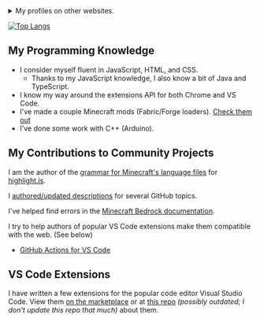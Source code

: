 <details>
<summary>My profiles on other websites.</summary>

<br>
  
[<img src="https://avatars.githubusercontent.com/u/67560307?s=200&v=4" width="32" height="32">](https://modrinth.com/user/AdamRaichu) [<img src="https://avatars.githubusercontent.com/u/1390178?s=200&v=4" width="32" height="32">](https://www.curseforge.com/members/adamraichu/) [<img src="https://raw.githubusercontent.com/github/explore/781dbc058383a2ee8259ebbab057292f16172d5e/topics/nexus-mods/nexus-mods.png" width="32" height="32">](https://next.nexusmods.com/profile/AdamRaichu/) [<img src="https://images.gamebanana.com/static/img/favicon/32x32.png" width="32" height="32">](https://gamebanana.com/members/3383401)

[![Stack Exchange Profile](https://stackexchange.com/users/flair/22989594.png?theme=dark)](https://gaming.stackexchange.com/users/281304/adamraichu)

---
</details>

[![Top Langs](https://github-readme-stats.vercel.app/api/top-langs/?username=AdamRaichu&layout=compact&theme=tokyonight)](https://github.com/anuraghazra/github-readme-stats)

## My Programming Knowledge

- I consider myself fluent in JavaScript, HTML, and CSS.
  - Thanks to my JavaScript knowledge, I also know a bit of Java and TypeScript.
- I know my way around the extensions API for both Chrome and VS Code.
- I've made a couple Minecraft mods (Fabric/Forge loaders). [Check them out](https://modrinth.com/user/AdamRaichu)
- I've done some work with C++ (Arduino).

## My Contributions to Community Projects

I am the author of the [grammar for Minecraft's language files](https://github.com/highlightjs/highlightjs-lang) for [highlight.js](https://github.com/highlightjs).

I [authored/updated descriptions](https://github.com/github/explore/pulls?q=is%3Apr+sort%3Aupdated-desc+author%3Aadamraichu) for several GitHub topics.

I've helped find errors in the [Minecraft Bedrock documentation](https://github.com/MicrosoftDocs/minecraft-creator/issues?q=is%3Aissue+sort%3Aupdated-desc+author%3Aadamraichu+).

I try to help authors of popular VS Code extensions make them compatible with the web. (See below)

- [GitHub Actions for VS Code](https://github.com/github/vscode-github-actions/pull/20)

## VS Code Extensions

I have written a few extensions for the popular code editor Visual Studio Code. View them [on the marketplace](https://marketplace.visualstudio.com/publishers/AdamRaichu) or at [this repo](https://github.com/AdamRaichu/vscode-extensions) _(possibly outdated; I don't update this repo that much)_ about them.
